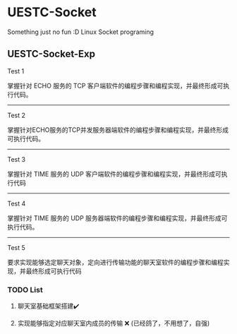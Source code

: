 # UESTC-Socket

Something just no fun :D   Linux Socket programing 

UESTC-Socket-Exp
---
Test 1

掌握针对 ECHO 服务的 TCP 客户端软件的编程步骤和编程实现，并最终形成可执行代码。


---
Test 2

掌握针对ECHO服务的TCP并发服务器端软件的编程步骤和编程实现，并最终形成可执行代码。

---
Test 3

掌握针对 TIME 服务的 UDP 客户端软件的编程步骤和编程实现，并最终形成可执行代码

---
Test 4

掌握针对 TIME 服务的 UDP 服务器端软件的编程步骤和编程实现，并最终形成可执行代码。

---
Test 5

 要求实现能够选定聊天对象，定向进行传输功能的聊天室软件的编程步骤和编程实现，并最终形成可执行代码
 
### TODO List
 
 1. 聊天室基础框架搭建:heavy_check_mark:
 
 2. 实现能够指定对应聊天室内成员的传输 :x: (已经鸽了，不用想了，自强)
